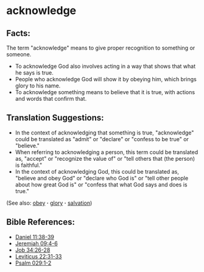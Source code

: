 # acknowledge #

## Facts: ##

The term "acknowledge" means to give proper recognition to something or someone.

* To acknowledge God also involves acting in a way that shows that what he says is true.
* People who acknowledge God will show it by obeying him, which brings glory to his name.
* To acknowledge something means to believe that it is true, with actions and words that confirm that. 

## Translation Suggestions: ##

* In the context of acknowledging that something is true, "acknowledge" could be translated as "admit" or "declare" or "confess to be true" or "believe."
* When referring to acknowledging a person, this term could be translated as, "accept" or "recognize the value of" or "tell others that (the person) is faithful."
* In the context of acknowledging God, this could be translated as, "believe and obey God" or "declare who God is" or "tell other people about how great God is" or "confess that what God says and does is true."

(See also: [obey](../other/obey.md) **·** [glory](../kt/glory.md) **·** [salvation](../kt/salvation.md))

## Bible References: ##

* [Daniel 11:38-39](https://door43.org/en/bible/notes/dan/11/38)
* [Jeremiah 09:4-6](https://door43.org/en/bible/notes/jer/09/04)
* [Job 34:26-28](https://door43.org/en/bible/notes/job/34/26)
* [Leviticus 22:31-33](https://door43.org/en/bible/notes/lev/22/31)
* [Psalm 029:1-2](https://door43.org/en/bible/notes/psa/029/001)

